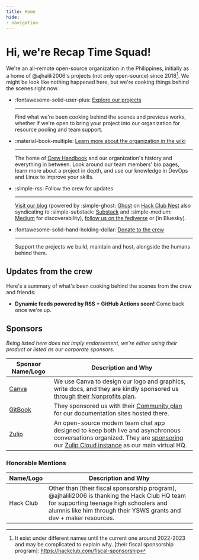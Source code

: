 ```yaml
---
title: Home
hide:
- navigation
---
```


# Hi, we're Recap Time Squad!

We're an all-remote open-source organization in the Philippines, initially as
a home of @ajhalili2006's projects (not only open-source) since 2018[^1]. We might be look like 
nothing happened here, but we're cooking things behind the
scenes right now.

<div class="grid cards" markdown>

-   :fontawesome-solid-user-plus: [Explore our projects](./projects.md)
    
    ---
    
    Find what we're been cooking behind the scenes and previous works, whether if we're open to bring your project into our organization for resource pooling and team
    support.

-   :material-book-multiple: [Learn more about the organization in the wiki](https://wiki.recaptime.dev)
    
    ---
    
    The home of [Crew Handbook](https://wiki.recaptime.dev/handbook) and our
    organization's history and everything in between. Look around our team members'
    bio pages, learn more about a project in depth, and use our knowledge in DevOps
    and Linux to improve your skills.

-   :simple-rss: Follow the crew for updates

    ---

    [Visit our blog](https://blog.recaptime.dev) (powered by :simple-ghost: [Ghost] on
    [Hack Club Nest] also syndicating to :simple-substack: [Substack] and :simple-medium:
    [Medium] for discoverability), [follow us on the fediverse] or [in Bluesky].

-   :fontawesome-solid-hand-holding-dollar: [Donate to the crew](./donate/index.md)

    ---

    Support the projects we build, maintain and host, alongside the humans behind them.
</div>

## Updates from the crew

Here's a summary of what's been cooking behind the scenes
from the crew and friends:

* **Dynamic feeds powered by RSS + GitHub Actions soon!** Come back once we're up.

## Sponsors

_Being listed here does not imply endorsement, we're either using their product or listed as our corporate sponsors._

| Sponsor Name/Logo | Description and Why |
| --- | --- |
| [Canva] | We use Canva to design our logo and graphics, write docs, and they are kindly sponsored us [through their Nonprofits plan]. |
| [GitBook] | They sponsored us with their [Community plan] for our documentation sites hosted there. |
| [Zulip] | An open-source modern team chat app designed to keep both live and asynchronous conversations organized. They are [sponsoring](https://zulip.com/for/open-source/) our [Zulip Cloud instance] as our main virtual HQ. |

[Canva]: https://canva.com
[through their Nonprofits plan]: https://www.canva.com/canva-for-nonprofits/
[GitBook]: https://gitbook.io
[Zulip]: https://zulip.com
[Zulip Cloud instance]: https://recaptime-dev.zulipchat.com
[Community plan]: https://docs.gitbook.com/help-center/account-management/subscriptions/how-can-i-apply-for-a-community-plan

### Honorable Mentions

| Name/Logo | Description and Why |
| --- | --- |
| Hack Club | Other than [their fiscal sponsorship program], @ajhalili2006 is thanking the Hack Club HQ team for supporting teenage high schoolers and alumnis like him through their YSWS grants and dev + maker resources. |

[follow us on the fediverse]: https://mastodon.xyz/@RecapTimeSquad
[Ghost]: https://ghost.org
[Hack Club Nest]: https://hackclub.app
[Substack]: https://recaptimesquad.substack.com
[Medium]: https://medium.com/recaptime-dev
[^1]: It exist under different names until the current one around 2022-2023 and may be complicated to explain why.
[their fiscal sponsorship program]: https://hackclub.com/fiscal-sponsorship
